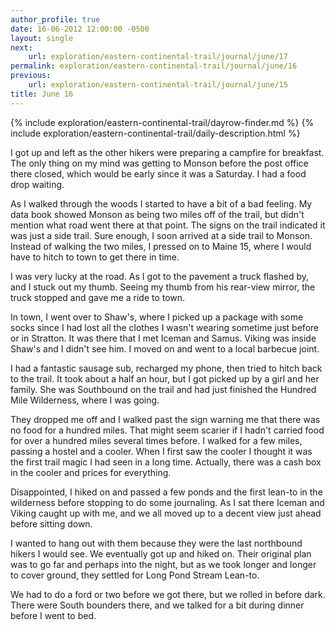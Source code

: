 ```yaml
---
author_profile: true
date: 16-06-2012 12:00:00 -0500
layout: single
next:
    url: exploration/eastern-continental-trail/journal/june/17
permalink: exploration/eastern-continental-trail/journal/june/16
previous:
    url: exploration/eastern-continental-trail/journal/june/15
title: June 16
---
```

{% include exploration/eastern-continental-trail/dayrow-finder.md %}
{% include exploration/eastern-continental-trail/daily-description.html %}

I got up and left as the other hikers were preparing a campfire for breakfast. The only thing on my mind was getting to Monson before the post office there closed, which would be early since it was a Saturday. I had a food drop waiting.

As I walked through the woods I started to have a bit of a bad feeling. My data book showed Monson as being two miles off of the trail, but didn't mention what road went there at that point. The signs on the trail indicated it was just a side trail. Sure enough, I soon arrived at a side trail to Monson. Instead of walking the two miles, I pressed on to Maine 15, where I would have to hitch to town to get there in time.

I was very lucky at the road. As I got to the pavement a truck flashed by, and I stuck out my thumb. Seeing my thumb from his rear-view mirror, the truck stopped and gave me a ride to town.

In town, I went over to Shaw's, where I picked up a package with some socks since I had lost all the clothes I wasn't wearing sometime just before or in Stratton. It was there that I met Iceman and Samus. Viking was inside Shaw's and I didn't see him. I moved on and went to a local barbecue joint.

I had a fantastic sausage sub, recharged my phone, then tried to hitch back to the trail. It took about a half an hour, but I got picked up by a girl and her family. She was Southbound on the trail and had just finished the Hundred Mile Wilderness, where I was going.

They dropped me off and I walked past the sign warning me that there was no food for a hundred miles. That might seem scarier if I hadn't carried food for over a hundred miles several times before. I walked for a few miles, passing a hostel and a cooler. When I first saw the cooler I thought it was the first trail magic I had seen in a long time. Actually, there was a cash box in the cooler and prices for everything.

Disappointed, I hiked on and passed a few ponds and the first lean-to in the wilderness before stopping to do some journaling. As I sat there Iceman and Viking caught up with me, and we all moved up to a decent view just ahead before sitting down.

I wanted to hang out with them because they were the last northbound hikers I would see. We eventually got up and hiked on. Their original plan was to go far and perhaps into the night, but as we took longer and longer to cover ground, they settled for Long Pond Stream Lean-to.

We had to do a ford or two before we got there, but we rolled in before dark. There were South bounders there, and we talked for a bit during dinner before I went to bed.